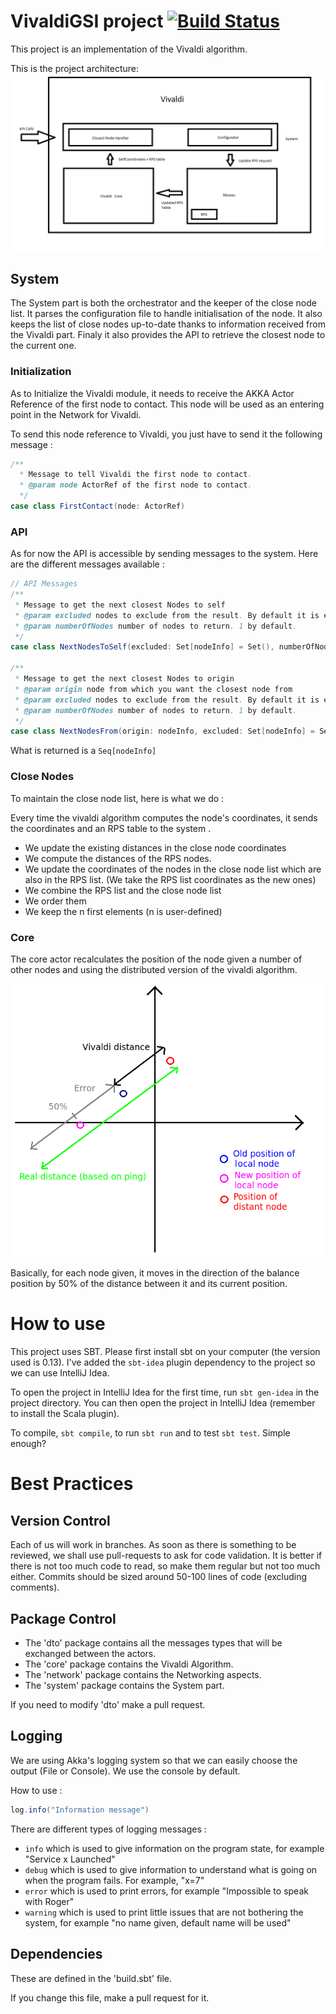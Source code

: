 VivaldiGSI project [![Build Status](https://travis-ci.org/BeyondTheClouds/VivaldiGSI.png?branch=master)](https://travis-ci.org/BeyondTheClouds/VivaldiGSI)
===========================

This project is an implementation of the Vivaldi algorithm.

This is the project architecture:
![VivaldiGSI Architecture](/reports/VivaldiArchitecture.png "Architecture")

System
------
The System part is both the orchestrator and the keeper of the close node list. It  parses the configuration file to handle initialisation of the node. It also keeps the list of close nodes up-to-date thanks to information received from the Vivaldi part. Finaly it also provides the API to retrieve the closest node to the current one.

### Initialization
As to Initialize the Vivaldi module, it needs to receive the AKKA Actor Reference of the first node to contact. This node will be used as an entering point in the Network for Vivaldi.

To send this node reference to Vivaldi, you just have to send it the following message :
```scala
/**
  * Message to tell Vivaldi the first node to contact.
  * @param node ActorRef of the first node to contact.
  */
case class FirstContact(node: ActorRef)
```

### API
As for now the API is accessible by sending messages to the system.
Here are the different messages available :

```scala
// API Messages
/**
 * Message to get the next closest Nodes to self
 * @param excluded nodes to exclude from the result. By default it is empty.
 * @param numberOfNodes number of nodes to return. 1 by default.
 */
case class NextNodesToSelf(excluded: Set[nodeInfo] = Set(), numberOfNodes: Int = 1)

/**
 * Message to get the next closest Nodes to origin
 * @param origin node from which you want the closest node from
 * @param excluded nodes to exclude from the result. By default it is empty.
 * @param numberOfNodes number of nodes to return. 1 by default.
 */
case class NextNodesFrom(origin: nodeInfo, excluded: Set[nodeInfo] = Set(), numberOfNodes: Int = 1)
```

What is returned is a `Seq[nodeInfo]`

### Close Nodes
To maintain the close node list, here is what we do :

Every time the vivaldi algorithm computes the node's coordinates, it sends the coordinates and an RPS table to the system .
* We update the existing distances in the close node coordinates
* We compute the distances of the RPS nodes.
* We update the coordinates of the nodes in the close node list which are also in the RPS list. (We take the RPS list coordinates as the new ones)
* We combine the RPS list and the close node list
* We order them
* We keep the n first elements (n is user-defined)

### Core

The core actor recalculates the position of the node given a number of other nodes and using the distributed version of the vivaldi algorithm.

![VivaldiGSI Algorithm](/reports/VivaldiAlgorithm.png "Algorithm")

Basically, for each node given, it moves in the direction of the balance position by 50% of the distance between it and its current position.

How to use
==========
This project uses SBT. Please first install sbt on your computer (the version used is 0.13). I've added the `sbt-idea` plugin dependency to the project so we can use IntelliJ Idea.

To open the project in IntelliJ Idea for the first time, run `sbt gen-idea` in the project directory. You can then open the project in IntelliJ Idea (remember to install the Scala plugin).

To compile, `sbt compile`, to run `sbt run` and to test `sbt test`. Simple enough?

Best Practices
================

Version Control
------------------
Each of us will work in branches. As soon as there is something to be reviewed, we shall use pull-requests to ask for code validation. It is better if there is not too much code to read, so make them regular but not too much either.
Commits should be sized around 50-100 lines of code (excluding comments).

Package Control
--------------------
* The 'dto' package contains  all the messages types that will be exchanged between the actors.
* The 'core' package contains the Vivaldi Algorithm.
* The 'network' package contains the Networking aspects.
* The 'system' package contains the System part.

If you need to modify 'dto' make a pull request.

Logging
-------
We are using Akka's logging system so that we can easily choose the output (File or Console). We use the console by default.

How to use :

```scala
log.info("Information message")
```

There are different types of logging messages :
* `info` which is used to give information on the program state, for example "Service x Launched"
* `debug` which is used to give information to understand what is going on when the program fails. For example, "x=7"
* `error` which is used to print errors, for example "Impossible to speak with Roger"
* `warning` which is used to print little issues that are not bothering the system, for example "no name given, default name will be used"

Dependencies
-----------
These are defined in the 'build.sbt' file.

If you change this file, make a pull request for it.
